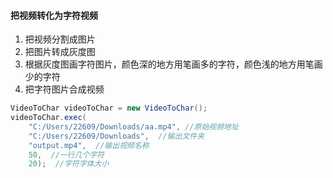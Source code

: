 

#### **把视频转化为字符视频**

1. 把视频分割成图片
2. 把图片转成灰度图
3. 根据灰度图画字符图片，颜色深的地方用笔画多的字符，颜色浅的地方用笔画少的字符
4. 把字符图片合成视频

```java
VideoToChar videoToChar = new VideoToChar();
videoToChar.exec(
    "C:/Users/22609/Downloads/aa.mp4", //原始视频地址
    "C:/Users/22609/Downloads",  //输出文件夹
    "output.mp4",  //输出视频名称
    50,  //一行几个字符
    20);  //字符字体大小
```


